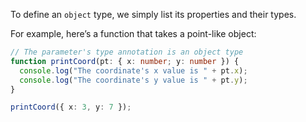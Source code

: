 To define an `object` type, we simply list its properties and their types.

For example, here’s a function that takes a point-like object:

```ts
// The parameter's type annotation is an object type
function printCoord(pt: { x: number; y: number }) {
  console.log("The coordinate's x value is " + pt.x);
  console.log("The coordinate's y value is " + pt.y);
}

printCoord({ x: 3, y: 7 });
```